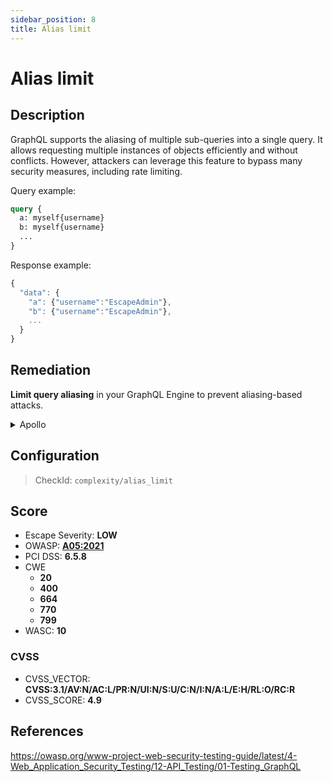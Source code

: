 ```yaml
---
sidebar_position: 8
title: Alias limit
---
```


# Alias limit

## Description

GraphQL supports the aliasing of multiple sub-queries into a single query. It allows requesting multiple instances of objects efficiently and without conflicts.
However, attackers can leverage this feature to bypass many security measures, including rate limiting.

Query example:
```graphql
query {
  a: myself{username}
  b: myself{username}
  ...
}
```

Response example:
```javascript
{
  "data": {
    "a": {"username":"EscapeAdmin"},
    "b": {"username":"EscapeAdmin"},
    ...
  }
}
```

## Remediation

**Limit query aliasing** in your GraphQL Engine to prevent aliasing-based attacks.


<details>
    <summary>Apollo</summary>

Adding a limit on request complexity is a much better alternative to disabling aliasing, which can trigger other issues.

This remediation is supported by our [GraphQL Armor](https://github.com/Escape-Technologies/graphql-armor) middleware.

When using Apollo, you can also add a module to compute the query complexity and set a threshold so that overly broad requests get canceled.

For a user-friendly module which requires no schema modification whatsoever, check out the [graphql-validation-complexity](https://github.com/4Catalyzer/graphql-validation-complexity) module.

```javascript
import { createComplexityLimitRule } from 'graphql-validation-complexity';

const ComplexityLimitRule = createComplexityLimitRule(1000);

const apolloServer = new ApolloServer({
    ...
    validationRules: [createComplexityLimitRule(1000)],
});
```

For a more customizable module that lets you manually configure the cost of each field/type of your schema, take a look at the [graphql-cost-analysis](https://github.com/pa-bru/graphql-cost-analysis) module.

This second option is best suited for a more realistic complexity estimator as all fields may not be equal in terms of complexity.

To learn more about complexity estimation, you can read: [Securing Your GraphQL API from Malicious Queries](https://www.apollographql.com/blog/graphql/security/securing-your-graphql-api-from-malicious-queries/)


</details>

## Configuration

> CheckId: `complexity/alias_limit`



## Score

- Escape Severity: **<span className="low-severity">LOW</span>**
- OWASP: **[A05:2021](https://owasp.org/Top10/A05_2021-Security_Misconfiguration/)**
- PCI DSS: **6.5.8**
- CWE
  - **20**
  - **400**
  - **664**
  - **770**
  - **799**
- WASC: **10**



### CVSS

- CVSS_VECTOR: **CVSS:3.1/AV:N/AC:L/PR:N/UI:N/S:U/C:N/I:N/A:L/E:H/RL:O/RC:R**
- CVSS_SCORE: **4.9**

## References

https://owasp.org/www-project-web-security-testing-guide/latest/4-Web_Application_Security_Testing/12-API_Testing/01-Testing_GraphQL
